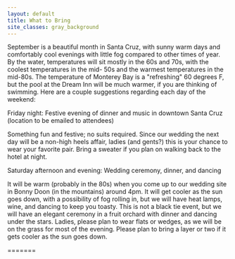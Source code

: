 ```yaml
---
layout: default
title: What to Bring
site_classes: gray_background
---
```


September is a beautiful month in Santa Cruz, with sunny warm days and comfortably cool evenings with little fog compared to other times of year. By the water, temperatures will sit mostly in the 60s and 70s, with the coolest temperatures in the mid- 50s and the warmest temperatures in the mid-80s.  The temperature of Monterey Bay is a "refreshing" 60 degrees F, but the pool at the Dream Inn will be much warmer, if you are thinking of swimming.  Here are a couple suggestions regarding each day of the weekend:

Friday night: Festive evening of dinner and music in downtown Santa Cruz (location to be emailed to attendees)

Something fun and festive; no suits required. Since our wedding the next day will be a non-high heels affair, ladies (and gents?) this is your chance to wear your favorite pair. Bring a sweater if you plan on walking back to the hotel at night.

Saturday afternoon and evening: Wedding ceremony, dinner, and dancing

It will be warm (probably in the 80s) when you come up to our wedding site in Bonny Doon (in the mountains) around 4pm. It will get cooler as the sun goes down, with a possibility of fog rolling in, but we will have heat lamps, wine, and dancing to keep you toasty.  This is not a black tie event, but we will have an elegant ceremony in a fruit orchard with dinner and dancing under the stars.  Ladies, please plan to wear flats or wedges, as we will be on the grass for most of the evening. Please plan to bring a layer or two if it gets cooler as the sun goes down.

=======

